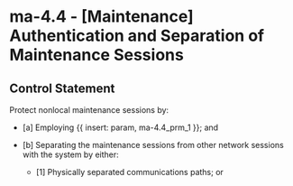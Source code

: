 # ma-4.4 - \[Maintenance\] Authentication and Separation of Maintenance Sessions

## Control Statement

Protect nonlocal maintenance sessions by:

- \[a\] Employing {{ insert: param, ma-4.4_prm_1 }}; and

- \[b\] Separating the maintenance sessions from other network sessions with the system by either:

  - \[1\] Physically separated communications paths; or
